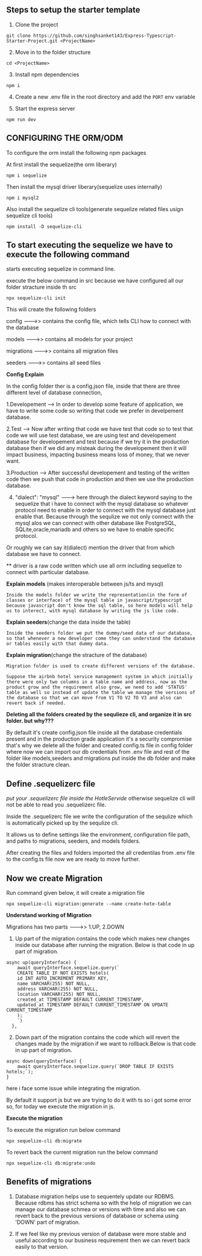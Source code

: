 ## Steps to setup the starter template

1. Clone the project

```
git clone https://github.com/singhsanket143/Express-Typescript-Starter-Project.git <ProjectName>
```

2. Move in to the folder structure

```
cd <ProjectName>
```

3. Install npm dependencies

```
npm i
```

4. Create a new .env file in the root directory and add the `PORT` env variable


5. Start the express server

```
npm run dev
```

 ## CONFIGURING THE ORM/ODM

 To configure the orm install the following npm packages

At first install the sequelize(the orm liberary)

```
npm i sequelize
```

Then install the mysql driver liberary(sequelize uses internally)
 ```
 npm i mysql2
 ```

 Also install the sequelize cli tools(generate sequelize related files usign sequelize cli tools)

```
npm install -D sequelize-cli
```
## **To start executing the sequelize we have to execute the following command**

starts executing sequelize in command line.

execute the below command in src because we have configured all our folder stracture inside th src
```
npx sequelize-cli init
```

This will create the following folders

config --->> contains the config file, which tells CLI how to connect with the database

models --->> contains all models for your project

migrations --->> contains all migration files 

seeders  --->> contains all seed files

**Config Explain**

In the config folder ther is a config.json file, inside that there are three different level of database connection, 

1.Developement --> In order to develop some feature of application, we have to write some code so writing that code we prefer in develpement database.

2.Test --> Now after writing that code we have test that code so to test that code we will use test database, we are using test and developement database for developement and test because if we try it in the production database then if we did any misteak during the developement then it will impact business, impacting business means loss of money, that we never want.

3.Production --> After successful developement and testing of the written code then we push that code in production and then we use the production database.

4. "dialect": "mysql" ---> here through the dialect keyword saying to the sequelize that i have to connect with the mysql database so whatever protocol need to enable in order to connect with the mysql database just enable that. Because through the sequlize we not only connect with the mysql alos we can connect with other database like PostgreSQL, SQLite,oracle,mariadb and others so we have to enable specific protocol.

Or roughly we can say it(dialect) mention the driver that from which database we have to connect.

** driver is a raw code written which use all orm including sequelize to connect with particular database.

**Explain models** (makes interoperable between js/ts and mysql)

    Inside the models folder we write the representation(in the form of classes or interface) of the mysql table in javascript/typescript because javascript don't know the sql table, so here models will help us to interect, with mysql database by writing the js like code.

**Explain seeders**(change the data inside the table)

    Inside the seeders folder we put the dummy/seed data of our database, so that whenever a new developer come they can understand the database or tables easily with that dummy data.

**Explain migration**(change the stracture of the database)

    Migration folder is used to create different versions of the database.

    Suppose the airbnb hotel service management system in which initially there were only two columns in a table name and address, now as the product grow and the requirement also grow, we need to add 'STATUS' table as well so instead of update the table we manage the versions of the database so that we can move from V1 TO V2 TO V3 and also can revert back if needed.


**Deleting all the folders created by the sequlieze cli, and organize it in src folder. but why???**

By default it's create config.json file inside all the database credentials present and in the production grade application it's a security compromise that's why we delete all the folder and created config.ts file in config folder where now we can import our db credentials from .env file and rest of the folder like models,seeders and migrations put inside the db folder and make the folder stracture clean. 

## Define .sequelizerc file ##

*put your .sequelizerc file inside the HotleServide* otherwise sequelize cli will not be able to read you .sequelizerc file.

Inside the .sequelizerc file we write the configuration of the sequlize which is automatically picked up by the sequlize cli.

It allows us to define settings like the environment, configuration file path, and paths to migrations, seeders, and models folders.


After creating the files and folders imported the all credentilas from .env file to the config.ts file now we are ready to move further.

## Now we create Migration ##
 
Run command given below, it will create a migration file
```
npx sequelize-cli migration:generate --name create-hote-table
```

**Understand working of Migration**

Migrations has two parts --->> 1.UP, 2.DOWN

1. Up part of the migration contains the code which makes new changes inside our database after running the migration. Below is that code in up part of migration.
```
async up(queryInterface) {
    await queryInterface.sequelize.query(`
    CREATE TABLE IF NOT EXISTS hotels(
    id INT AUTO_INCREMENT PRIMARY KEY,
    name VARCHAR(255) NOT NULL, 
    address VARCHAR(255) NOT NULL,
    location VARCHAR(255) NOT NULL,
    created_at TIMESTAMP DEFAULT CURRENT_TIMESTAMP,
    updated_at TIMESTAMP DEFAULT CURRENT_TIMESTAMP ON UPDATE CURRENT_TIMESTAMP
    );
    `)
  },
  ```


2. Down part of the migration contains the code which will revert the changes made by the migration if we want to rollback.Below is that code in up part of migration.

```
async down(queryInterface) {
    await queryInterface.sequelize.query(`DROP TABLE IF EXISTS hotels;`);
}

```

here i face some issue while integrating the migration.

By default it support js but we are trying to do it with ts so i got some error
so, for today we execute the migration in js.

**Execute the migration**

To execute the migration run below command

```
npx sequelize-cli db:migrate
```

To revert back the current migration run the below command

```
npx sequelize-cli db:migrate:undo
```

## Benefits of migrations ##

1. Database migration helps use to sequentely update our RDBMS. Because rdbms has strict schema so with the help of migration we can manage our database schmea or versions with time and also we can revert back to the previous versions of database or schema using 'DOWN' part of migration. 

2. If we feel like my previous version of database were more stable and useful according to our business requirement then we can revert back easily to that version.






